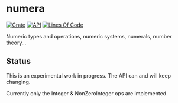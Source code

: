 # numera

[![Crate](https://img.shields.io/crates/v/numera.svg)](https://crates.io/crates/numera)
[![API](https://docs.rs/numera/badge.svg)](https://docs.rs/numera/)
[![Lines Of Code](https://tokei.rs/b1/github/andamira/numera?category=lines)](https://github.com/andamira/numera)

Numeric types and operations, numeric systems, numerals, number theory…

## Status

This is an experimental work in progress. The API can and will keep changing.

Currently only the Integer & NonZeroInteger ops are implemented.

